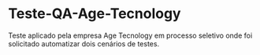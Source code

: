 # Teste-QA-Age-Tecnology

Teste aplicado pela empresa Age Tecnology em processo seletivo onde foi solicitado automatizar
dois cenários de testes.

